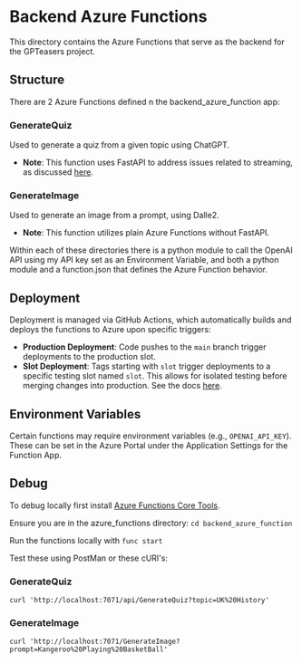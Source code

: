 # Backend Azure Functions

This directory contains the Azure Functions that serve as the backend for the GPTeasers project.

## Structure

There are 2 Azure Functions defined n the backend_azure_function app:

### GenerateQuiz

Used to generate a quiz from a given topic using ChatGPT.
- **Note**: This function uses FastAPI to address issues related to streaming, as discussed [here](https://github.com/Azure/azure-functions-python-worker/discussions/1349#discussioncomment-9777250).


### GenerateImage

Used to generate an image from a prompt, using Dalle2.
- **Note**: This function utilizes plain Azure Functions without FastAPI.

Within each of these directories there is a python module to call the OpenAI API using my API key set as an Environment Variable, and both a python module and a function.json that defines the Azure Function behavior.


## Deployment

Deployment is managed via GitHub Actions, which automatically builds and deploys the functions to Azure upon specific triggers:
- **Production Deployment**: Code pushes to the `main` branch trigger deployments to the production slot.
- **Slot Deployment**: Tags starting with `slot` trigger deployments to a specific testing slot named `slot`. This allows for isolated testing before merging changes into production. See the docs [here](https://learn.microsoft.com/en-us/azure/azure-functions/functions-deployment-slots?tabs=azure-portal).


## Environment Variables

Certain functions may require environment variables (e.g., `OPENAI_API_KEY`). These can be set in the Azure Portal under the Application Settings for the Function App.

## Debug 
To debug locally first install [Azure Functions Core Tools](https://learn.microsoft.com/en-us/azure/azure-functions/functions-run-local?tabs=linux%2Cisolated-process%2Cnode-v4%2Cpython-v2%2Chttp-trigger%2Ccontainer-apps&pivots=programming-language-python).

Ensure you are in the azure_functions directory: `cd backend_azure_function`

Run the functions locally with `func start`

Test these using PostMan or these cURl's:
### GenerateQuiz

`curl 'http://localhost:7071/api/GenerateQuiz?topic=UK%20History'`

### GenerateImage


`curl 'http://localhost:7071/GenerateImage?prompt=Kangeroo%20Playing%20BasketBall'`